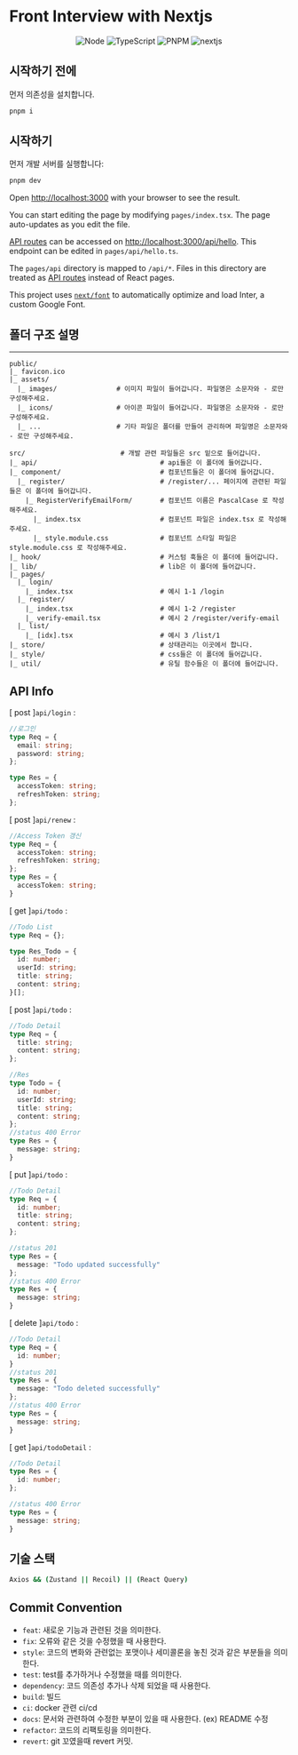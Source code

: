 # Front Interview with Nextjs
<p align='center'>
    <img src="https://img.shields.io/badge/v18.13.0+-2C8EBB?style=for-the-badge&logo=node.js&logoColor=green" alt='Node'/>
    <img src="https://img.shields.io/badge/Typescript-v5.1.6-2C8EBB?style=for-the-badge&logoColor=blue&logo=typescript" alt='TypeScript'/>
    <img src="https://img.shields.io/badge/pnpm-v8.6.9-2C8EBB?style=for-the-badge&logo=pnpm&logoColor=blue" alt='PNPM'/>
    <img src="https://img.shields.io/badge/nextjs-v13.4.19-blueviolet.svg?style=for-the-badge&logo=Next.js&labelColor=000000&logoWidth=20" alt="nextjs" />
    <br />
</p>

## 시작하기 전에
먼저 의존성을 설치합니다.

```bash
pnpm i
```

## 시작하기

먼저 개발 서버를 실행합니다:

```bash
pnpm dev
```

Open [http://localhost:3000](http://localhost:3000) with your browser to see the result.

You can start editing the page by modifying `pages/index.tsx`. The page auto-updates as you edit the file.

[API routes](https://nextjs.org/docs/api-routes/introduction) can be accessed on [http://localhost:3000/api/hello](http://localhost:3000/api/hello). This endpoint can be edited in `pages/api/hello.ts`.

The `pages/api` directory is mapped to `/api/*`. Files in this directory are treated as [API routes](https://nextjs.org/docs/api-routes/introduction) instead of React pages.

This project uses [`next/font`](https://nextjs.org/docs/basic-features/font-optimization) to automatically optimize and load Inter, a custom Google Font.

## 폴더 구조 설명

---

```text
public/
|_ favicon.ico
|_ assets/
  |_ images/               # 이미지 파일이 들어갑니다. 파일명은 소문자와 - 로만 구성해주세요.
  |_ icons/                # 아이콘 파일이 들어갑니다. 파일명은 소문자와 - 로만 구성해주세요.
  |_ ...                   # 기타 파일은 폴더를 만들어 관리하며 파일명은 소문자와 - 로만 구성해주세요.

src/                        # 개발 관련 파일들은 src 밑으로 들어갑니다.
|_ api/                               # api들은 이 폴더에 들어갑니다.
|_ component/                         # 컴포넌트들은 이 폴더에 들어갑니다.
  |_ register/                        # /register/... 페이지에 관련된 파일들은 이 폴더에 들어갑니다.
    |_ RegisterVerifyEmailForm/       # 컴포넌트 이름은 PascalCase 로 작성해주세요.
      |_ index.tsx                    # 컴포넌트 파일은 index.tsx 로 작성해주세요.
      |_ style.module.css             # 컴포넌트 스타일 파일은 style.module.css 로 작성해주세요.
|_ hook/                              # 커스텀 훅들은 이 폴더에 들어갑니다.
|_ lib/                               # lib은 이 폴더에 들어갑니다.
|_ pages/
  |_ login/
    |_ index.tsx                      # 예시 1-1 /login
  |_ register/
    |_ index.tsx                      # 예시 1-2 /register
    |_ verify-email.tsx               # 예시 2 /register/verify-email
  |_ list/
    |_ [idx].tsx                      # 예시 3 /list/1
|_ store/                             # 상태관리는 이곳에서 합니다.
|_ style/                             # css들은 이 폴더에 들어갑니다.
|_ util/                              # 유틸 함수들은 이 폴더에 들어갑니다.
```

## API Info
[ post ]`api/login` :
```ts
//로그인
type Req = {
  email: string;
  password: string;
};

type Res = {
  accessToken: string;
  refreshToken: string;
};
```
[ post ]`api/renew` :
```ts
//Access Token 갱신
type Req = {
  accessToken: string;
  refreshToken: string;
};
type Res = {
  accessToken: string;
}
```
[ get ]`api/todo` :
```ts
//Todo List
type Req = {}; 

type Res_Todo = {
  id: number;
  userId: string;
  title: string;
  content: string;
}[];
```
[ post ]`api/todo` :
```ts
//Todo Detail
type Req = {
  title: string;
  content: string;
};

//Res
type Todo = {
  id: number;
  userId: string;
  title: string;
  content: string;
};
//status 400 Error
type Res = {
  message: string;
}
```
[ put ]`api/todo` :
```ts
//Todo Detail
type Req = {
  id: number;
  title: string;
  content: string;
};

//status 201
type Res = {
  message: "Todo updated successfully"
};
//status 400 Error
type Res = {
  message: string;
}

```
[ delete ]`api/todo` :
```ts
//Todo Detail
type Req = {
  id: number;
}
//status 201
type Res = {
  message: "Todo deleted successfully"
};
//status 400 Error
type Res = {
  message: string;
}
```
[ get ]`api/todoDetail` :
```ts
//Todo Detail
type Res = {
  id: number;
};

//status 400 Error
type Res = {
  message: string;
}
```

## 기술 스택
```sh
Axios && (Zustand || Recoil) || (React Query)
```

## Commit Convention

- `feat`: 새로운 기능과 관련된 것을 의미한다.
- `fix`: 오류와 같은 것을 수정했을 때 사용한다.
- `style`: 코드의 변화와 관련없는 포맷이나 세미콜론을 놓친 것과 같은 부분들을 의미한다.
- `test`: test를 추가하거나 수정했을 때를 의미한다.
- `dependency`: 코드 의존성 추가나 삭제 되었을 때 사용한다. 
- `build`: 빌드
- `ci`: docker 관련 ci/cd
- `docs`: 문서와 관련하여 수정한 부분이 있을 때 사용한다. (ex) README 수정
- `refactor`: 코드의 리팩토링을 의미한다. 
- `revert`: git 꼬였을때 revert 커밋.
